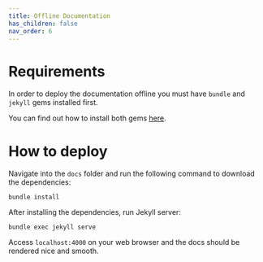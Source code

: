 ```yaml
---  
title: Offline Documentation
has_children: false  
nav_order: 6  
---  
```

  
# Requirements

In order to deploy the documentation offline you
must have `bundle` and `jekyll` gems installed first.

You can find out how to install both gems [here](https://jekyllrb.com/docs/).

# How to deploy

Navigate into the `docs` folder
and run the following command to download the dependencies:

```shell
bundle install
```

After installing the dependencies,
run Jekyll server:

```shell
bundle exec jekyll serve
```

Access `localhost:4000` on your web browser 
and the docs should be rendered nice and smooth.
